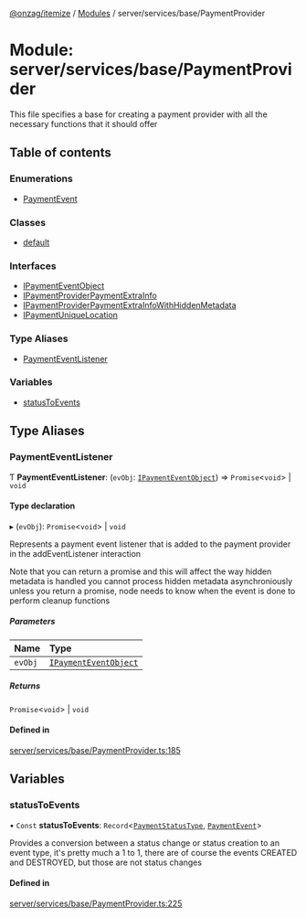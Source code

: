 [@onzag/itemize](../README.md) / [Modules](../modules.md) / server/services/base/PaymentProvider

# Module: server/services/base/PaymentProvider

This file specifies a base for creating a payment provider
with all the necessary functions that it should offer

## Table of contents

### Enumerations

- [PaymentEvent](../enums/server_services_base_PaymentProvider.PaymentEvent.md)

### Classes

- [default](../classes/server_services_base_PaymentProvider.default.md)

### Interfaces

- [IPaymentEventObject](../interfaces/server_services_base_PaymentProvider.IPaymentEventObject.md)
- [IPaymentProviderPaymentExtraInfo](../interfaces/server_services_base_PaymentProvider.IPaymentProviderPaymentExtraInfo.md)
- [IPaymentProviderPaymentExtraInfoWithHiddenMetadata](../interfaces/server_services_base_PaymentProvider.IPaymentProviderPaymentExtraInfoWithHiddenMetadata.md)
- [IPaymentUniqueLocation](../interfaces/server_services_base_PaymentProvider.IPaymentUniqueLocation.md)

### Type Aliases

- [PaymentEventListener](server_services_base_PaymentProvider.md#paymenteventlistener)

### Variables

- [statusToEvents](server_services_base_PaymentProvider.md#statustoevents)

## Type Aliases

### PaymentEventListener

Ƭ **PaymentEventListener**: (`evObj`: [`IPaymentEventObject`](../interfaces/server_services_base_PaymentProvider.IPaymentEventObject.md)) => `Promise`\<`void`\> \| `void`

#### Type declaration

▸ (`evObj`): `Promise`\<`void`\> \| `void`

Represents a payment event listener that is added to the payment provider
in the addEventListener interaction

Note that you can return a promise and this will affect the way hidden metadata is handled
you cannot process hidden metadata asynchroniously unless you return a promise, node
needs to know when the event is done to perform cleanup functions

##### Parameters

| Name | Type |
| :------ | :------ |
| `evObj` | [`IPaymentEventObject`](../interfaces/server_services_base_PaymentProvider.IPaymentEventObject.md) |

##### Returns

`Promise`\<`void`\> \| `void`

#### Defined in

[server/services/base/PaymentProvider.ts:185](https://github.com/onzag/itemize/blob/59702dd5/server/services/base/PaymentProvider.ts#L185)

## Variables

### statusToEvents

• `Const` **statusToEvents**: `Record`\<[`PaymentStatusType`](../enums/base_Root_Module_ItemDefinition_PropertyDefinition_types_payment.PaymentStatusType.md), [`PaymentEvent`](../enums/server_services_base_PaymentProvider.PaymentEvent.md)\>

Provides a conversion between a status change or status creation
to an event type, it's pretty much a 1 to 1, there are of course
the events CREATED and DESTROYED, but those are not status changes

#### Defined in

[server/services/base/PaymentProvider.ts:225](https://github.com/onzag/itemize/blob/59702dd5/server/services/base/PaymentProvider.ts#L225)
